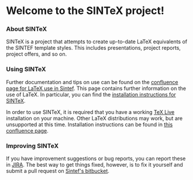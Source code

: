 # Welcome to the SINTeX project!



### About SINTeX

SINTeX is a project that attempts to create up-to-date LaTeX equivalents of the
SINTEF template styles. This includes presentations, project reports, project
offers, and so on.



### Using SINTeX

Further documentation and tips on use can be found on the [confluence page for
LaTeX use in Sintef][confluence]. This page contains further information on the
use of LaTeX. In particular, you can find the
[installation instructions for SINTeX][sintex-install].

In order to use SINTeX, it is required that you have a working
[TeX Live][texlive] installation on your machine. Other LaTeX distributions
may work, but are unsupported at this time. Installation instructions can
be found in [this confluence page][texlive-install].

[confluence]:       https://confluence.code.sintef.no/display/TeX/LaTeX
[sintex-install]:   https://confluence.code.sintef.no/display/TeX/LaTeX+Classes+for+SINTEF
[texlive]:          https://www.tug.org/texlive/
[texlive-install]:  https://confluence.code.sintef.no/display/TeX/LaTeX+Classes+for+SINTEF


### Improving SINTeX

If you have improvement suggestions or bug reports, you can report these in
[JIRA][sintex-jira]. The best way to get things fixed, however, is to fix it
yourself and submit a pull request on [Sintef's bitbucket][bitbucket].

[sintex-jira]:      https://jira.code.sintef.no/projects/SINTEX/issues/SINTEX-1?filter=allopenissues
[bitbucket]:        https://stash.code.sintef.no/projects/STX/repos/sintex/browse
